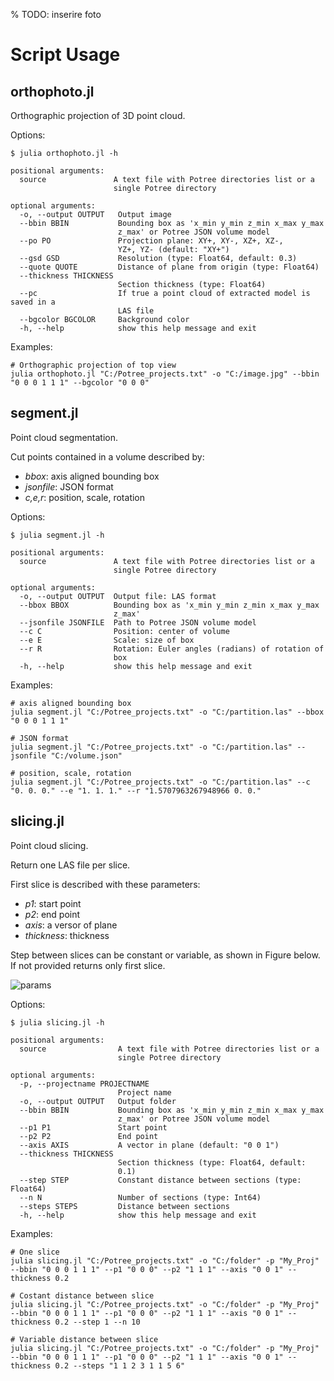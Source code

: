 % TODO: inserire foto

# Script Usage

## orthophoto.jl

Orthographic projection of 3D point cloud.

Options:

```
$ julia orthophoto.jl -h   

positional arguments:
  source               A text file with Potree directories list or a
                       single Potree directory

optional arguments:
  -o, --output OUTPUT   Output image
  --bbin BBIN           Bounding box as 'x_min y_min z_min x_max y_max
                        z_max' or Potree JSON volume model
  --po PO               Projection plane: XY+, XY-, XZ+, XZ-,
                        YZ+, YZ- (default: "XY+")
  --gsd GSD             Resolution (type: Float64, default: 0.3)
  --quote QUOTE         Distance of plane from origin (type: Float64)
  --thickness THICKNESS
                        Section thickness (type: Float64)
  --pc                  If true a point cloud of extracted model is saved in a
                        LAS file
  --bgcolor BGCOLOR     Background color
  -h, --help            show this help message and exit
```

Examples:

    # Orthographic projection of top view
    julia orthophoto.jl "C:/Potree_projects.txt" -o "C:/image.jpg" --bbin "0 0 0 1 1 1" --bgcolor "0 0 0"


## segment.jl

Point cloud segmentation.

Cut points contained in a volume described by:
 - *bbox*: axis aligned bounding box
 - *jsonfile*: JSON format
 - *c,e,r*: position, scale, rotation

Options:

```
$ julia segment.jl -h   

positional arguments:
  source               A text file with Potree directories list or a
                       single Potree directory

optional arguments:
  -o, --output OUTPUT  Output file: LAS format
  --bbox BBOX          Bounding box as 'x_min y_min z_min x_max y_max
                       z_max'
  --jsonfile JSONFILE  Path to Potree JSON volume model
  --c C                Position: center of volume
  --e E                Scale: size of box
  --r R                Rotation: Euler angles (radians) of rotation of
                       box
  -h, --help           show this help message and exit
```

Examples:

    # axis aligned bounding box
    julia segment.jl "C:/Potree_projects.txt" -o "C:/partition.las" --bbox "0 0 0 1 1 1"

    # JSON format
    julia segment.jl "C:/Potree_projects.txt" -o "C:/partition.las" --jsonfile "C:/volume.json"

    # position, scale, rotation
    julia segment.jl "C:/Potree_projects.txt" -o "C:/partition.las" --c "0. 0. 0." --e "1. 1. 1." --r "1.5707963267948966 0. 0."


## slicing.jl

Point cloud slicing.

Return one LAS file per slice.

First slice is described with these parameters:
 - *p1*: start point
 - *p2*: end point
 - *axis*: a versor of plane
 - *thickness*: thickness

Step between slices can be constant or variable, as shown in Figure below. If not provided returns only first slice.

![params](./docs/images/parametri_slicing.jpg)

Options:

```
$ julia slicing.jl -h   

positional arguments:
  source                A text file with Potree directories list or a
                        single Potree directory

optional arguments:
  -p, --projectname PROJECTNAME
                        Project name
  -o, --output OUTPUT   Output folder
  --bbin BBIN           Bounding box as 'x_min y_min z_min x_max y_max
                        z_max' or Potree JSON volume model
  --p1 P1               Start point
  --p2 P2               End point
  --axis AXIS           A vector in plane (default: "0 0 1")
  --thickness THICKNESS
                        Section thickness (type: Float64, default:
                        0.1)
  --step STEP           Constant distance between sections (type: Float64)
  --n N                 Number of sections (type: Int64)
  --steps STEPS         Distance between sections
  -h, --help            show this help message and exit
```

Examples:

    # One slice
    julia slicing.jl "C:/Potree_projects.txt" -o "C:/folder" -p "My_Proj" --bbin "0 0 0 1 1 1" --p1 "0 0 0" --p2 "1 1 1" --axis "0 0 1" --thickness 0.2

    # Costant distance between slice
    julia slicing.jl "C:/Potree_projects.txt" -o "C:/folder" -p "My_Proj" --bbin "0 0 0 1 1 1" --p1 "0 0 0" --p2 "1 1 1" --axis "0 0 1" --thickness 0.2 --step 1 --n 10

    # Variable distance between slice
    julia slicing.jl "C:/Potree_projects.txt" -o "C:/folder" -p "My_Proj" --bbin "0 0 0 1 1 1" --p1 "0 0 0" --p2 "1 1 1" --axis "0 0 1" --thickness 0.2 --steps "1 1 2 3 1 1 5 6"
